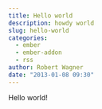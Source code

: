 ```yaml
---
title: Hello world
description: howdy world
slug: hello-world
categories: 
  - ember
  - ember-addon
  - rss
author: Robert Wagner
date: "2013-01-08 09:30"
---
```

Hello world!

